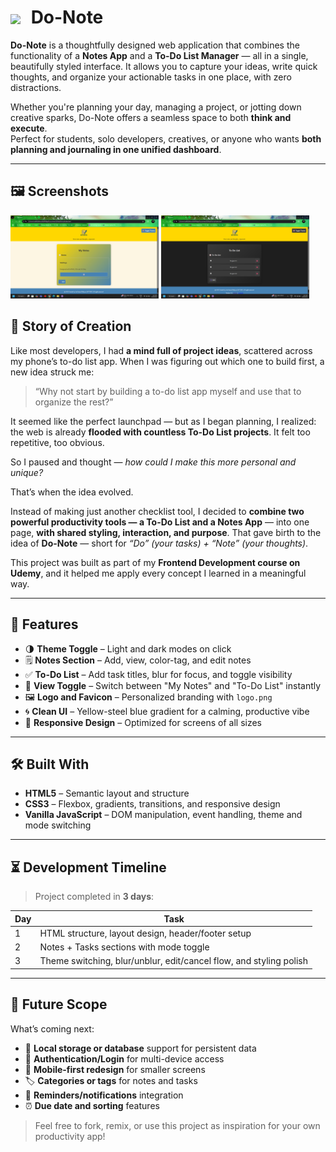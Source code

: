 <h1>
  <img src="https://github.com/Aggushub/DoList/blob/main/logo.png" width="100" style="vertical-align: middle; margin-right: 10px;" />
  Do-Note
</h1>

**Do-Note** is a thoughtfully designed web application that combines the functionality of a **Notes App** and a **To-Do List Manager** — all in a single, beautifully styled interface. It allows you to capture your ideas, write quick thoughts, and organize your actionable tasks in one place, with zero distractions.

Whether you're planning your day, managing a project, or jotting down creative sparks, Do-Note offers a seamless space to both **think and execute**.  
Perfect for students, solo developers, creatives, or anyone who wants **both planning and journaling in one unified dashboard**.

---

<h2>🖼️ Screenshots</h2>

<p float="left">
  <a href="DNS1.png"><img src="DNS1.png" width="47%" alt="To-List Screenshot 1" /></a>
  <a href="DNS2.png"><img src="DNS2.png" width="47%" alt="To-List Screenshot 2" /></a>
</p>


## 📖 Story of Creation

Like most developers, I had **a mind full of project ideas**, scattered across my phone’s to-do list app. When I was figuring out which one to build first, a new idea struck me:

> “Why not start by building a to-do list app myself and use that to organize the rest?”

It seemed like the perfect launchpad — but as I began planning, I realized: the web is already **flooded with countless To-Do List projects**. It felt too repetitive, too obvious.

So I paused and thought — *how could I make this more personal and unique?*

That’s when the idea evolved.

Instead of making just another checklist tool, I decided to **combine two powerful productivity tools — a To-Do List and a Notes App** — into one page, **with shared styling, interaction, and purpose**. That gave birth to the idea of **Do-Note** — short for *“Do” (your tasks) + “Note” (your thoughts)*.

This project was built as part of my **Frontend Development course on Udemy**, and it helped me apply every concept I learned in a meaningful way.

---

## 🚀 Features

- 🌗 **Theme Toggle** – Light and dark modes on click
- 🗒️ **Notes Section** – Add, view, color-tag, and edit notes
- ✅ **To-Do List** – Add task titles, blur for focus, and toggle visibility
- 🔁 **View Toggle** – Switch between "My Notes" and "To-Do List" instantly
- 🖼️ **Logo and Favicon** – Personalized branding with `logo.png`
- 🌀 **Clean UI** – Yellow-steel blue gradient for a calming, productive vibe
- 📱 **Responsive Design** – Optimized for screens of all sizes

---

## 🛠️ Built With

- **HTML5** – Semantic layout and structure
- **CSS3** – Flexbox, gradients, transitions, and responsive design
- **Vanilla JavaScript** – DOM manipulation, event handling, theme and mode switching

---

## ⏳ Development Timeline

> Project completed in **3 days**:

| Day | Task |
|-----|------|
| 1 | HTML structure, layout design, header/footer setup |
| 2 | Notes + Tasks sections with mode toggle |
| 3 | Theme switching, blur/unblur, edit/cancel flow, and styling polish |

---

## 🔮 Future Scope

What’s coming next:

- 💾 **Local storage or database** support for persistent data
- 🔐 **Authentication/Login** for multi-device access
- 📱 **Mobile-first redesign** for smaller screens
- 🏷️ **Categories or tags** for notes and tasks
- 🔔 **Reminders/notifications** integration
- ⏰ **Due date and sorting** features


> Feel free to fork, remix, or use this project as inspiration for your own productivity app!
